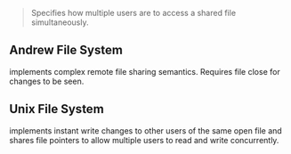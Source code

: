 >Specifies how multiple users are to access a shared file simultaneously. 

## Andrew File System
implements complex remote file sharing semantics. Requires file close for changes to be seen. 

## Unix File System 
implements instant write changes to other users of the same open file and shares file pointers to allow multiple users to read and write concurrently. 